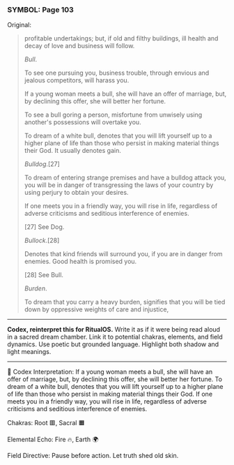 ### SYMBOL: Page 103

Original:
> profitable undertakings; but, if old and filthy buildings,
> ill health and decay of love and business will follow.
> 
> 
> _Bull_.
> 
> 
> To see one pursuing you, business trouble, through envious
> and jealous competitors, will harass you.
> 
> 
> If a young woman meets a bull, she will have an offer of marriage, but,
> by declining this offer, she will better her fortune.
> 
> 
> To see a bull goring a person, misfortune from unwisely using
> another's possessions will overtake you.
> 
> 
> To dream of a white bull, denotes that you will lift yourself
> up to a higher plane of life than those who persist in making
> material things their God. It usually denotes gain.
> 
> 
> _Bulldog_.[27]
> 
> 
> To dream of entering strange premises and have a bulldog attack you,
> you will be in danger of transgressing the laws of your country by using
> perjury to obtain your desires.
> 
> 
> If one meets you in a friendly way, you will rise in life, regardless of
> adverse criticisms and seditious interference of enemies.
> 
> 
> 
> [27] See Dog.
> 
> 
> _Bullock_.[28]
> 
> 
> Denotes that kind friends will surround you, if you are in danger
> from enemies. Good health is promised you.
> 
> 
> 
> [28] See Bull.
> 
> 
> _Burden_.
> 
> 
> To dream that you carry a heavy burden, signifies that you
> will be tied down by oppressive weights of care and injustice,

---

**Codex, reinterpret this for RitualOS.**
Write it as if it were being read aloud in a sacred dream chamber.
Link it to potential chakras, elements, and field dynamics.
Use poetic but grounded language.
Highlight both shadow and light meanings.

---

🔁 Codex Interpretation:
If a young woman meets a bull, she will have an offer of marriage, but, by declining this offer, she will better her fortune. To dream of a white bull, denotes that you will lift yourself up to a higher plane of life than those who persist in making material things their God. If one meets you in a friendly way, you will rise in life, regardless of adverse criticisms and seditious interference of enemies.

Chakras: Root 🟥, Sacral 🟧

Elemental Echo: Fire 🔥, Earth 🌍

Field Directive: Pause before action. Let truth shed old skin.

